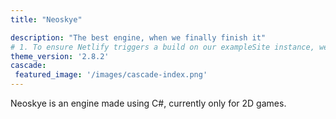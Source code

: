 ```yaml
---
title: "Neoskye"

description: "The best engine, when we finally finish it"
# 1. To ensure Netlify triggers a build on our exampleSite instance, we need to change a file in the exampleSite directory.
theme_version: '2.8.2'
cascade:
 featured_image: '/images/cascade-index.png'
---
```

Neoskye is an engine made using C#, currently only for 2D games.